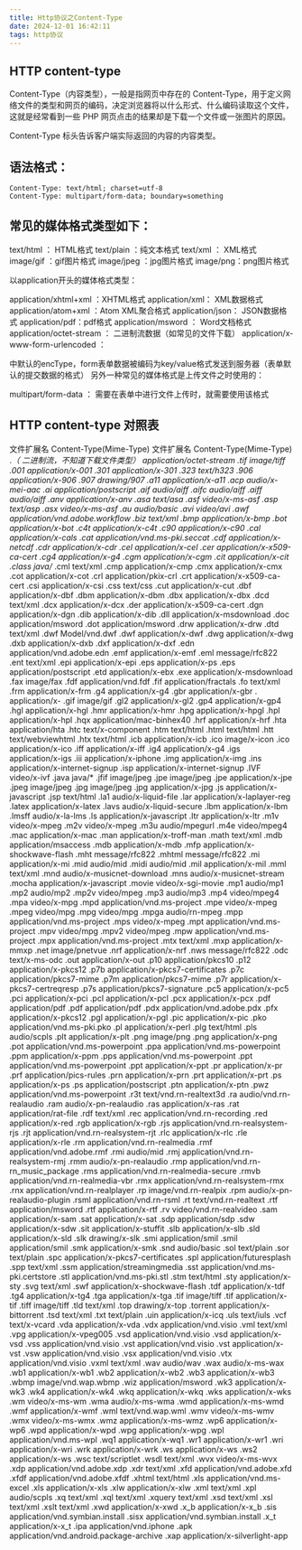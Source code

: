 ```yaml
---
title: Http协议之Content-Type
date: 2024-12-01 16:42:11
tags: http协议
---
```

## HTTP content-type
Content-Type（内容类型），一般是指网页中存在的 Content-Type，用于定义网络文件的类型和网页的编码，决定浏览器将以什么形式、什么编码读取这个文件，这就是经常看到一些 PHP 网页点击的结果却是下载一个文件或一张图片的原因。

Content-Type 标头告诉客户端实际返回的内容的内容类型。

## 语法格式：
```text
Content-Type: text/html; charset=utf-8
Content-Type: multipart/form-data; boundary=something
```

## 常见的媒体格式类型如下：

text/html ： HTML格式
text/plain ：纯文本格式
text/xml ： XML格式
image/gif ：gif图片格式
image/jpeg ：jpg图片格式
image/png：png图片格式

以application开头的媒体格式类型：

application/xhtml+xml ：XHTML格式
application/xml： XML数据格式
application/atom+xml ：Atom XML聚合格式
application/json： JSON数据格式
application/pdf：pdf格式
application/msword ： Word文档格式
application/octet-stream ： 二进制流数据（如常见的文件下载）
application/x-www-form-urlencoded ： <form encType=””>中默认的encType，form表单数据被编码为key/value格式发送到服务器（表单默认的提交数据的格式）
另外一种常见的媒体格式是上传文件之时使用的：

multipart/form-data ： 需要在表单中进行文件上传时，就需要使用该格式

## HTTP content-type 对照表
文件扩展名	Content-Type(Mime-Type)	文件扩展名	Content-Type(Mime-Type)
.*（ 二进制流，不知道下载文件类型）	application/octet-stream	.tif	image/tiff
.001	application/x-001	.301	application/x-301
.323	text/h323	.906	application/x-906
.907	drawing/907	.a11	application/x-a11
.acp	audio/x-mei-aac	.ai	application/postscript
.aif	audio/aiff	.aifc	audio/aiff
.aiff	audio/aiff	.anv	application/x-anv
.asa	text/asa	.asf	video/x-ms-asf
.asp	text/asp	.asx	video/x-ms-asf
.au	audio/basic	.avi	video/avi
.awf	application/vnd.adobe.workflow	.biz	text/xml
.bmp	application/x-bmp	.bot	application/x-bot
.c4t	application/x-c4t	.c90	application/x-c90
.cal	application/x-cals	.cat	application/vnd.ms-pki.seccat
.cdf	application/x-netcdf	.cdr	application/x-cdr
.cel	application/x-cel	.cer	application/x-x509-ca-cert
.cg4	application/x-g4	.cgm	application/x-cgm
.cit	application/x-cit	.class	java/*
.cml	text/xml	.cmp	application/x-cmp
.cmx	application/x-cmx	.cot	application/x-cot
.crl	application/pkix-crl	.crt	application/x-x509-ca-cert
.csi	application/x-csi	.css	text/css
.cut	application/x-cut	.dbf	application/x-dbf
.dbm	application/x-dbm	.dbx	application/x-dbx
.dcd	text/xml	.dcx	application/x-dcx
.der	application/x-x509-ca-cert	.dgn	application/x-dgn
.dib	application/x-dib	.dll	application/x-msdownload
.doc	application/msword	.dot	application/msword
.drw	application/x-drw	.dtd	text/xml
.dwf	Model/vnd.dwf	.dwf	application/x-dwf
.dwg	application/x-dwg	.dxb	application/x-dxb
.dxf	application/x-dxf	.edn	application/vnd.adobe.edn
.emf	application/x-emf	.eml	message/rfc822
.ent	text/xml	.epi	application/x-epi
.eps	application/x-ps	.eps	application/postscript
.etd	application/x-ebx	.exe	application/x-msdownload
.fax	image/fax	.fdf	application/vnd.fdf
.fif	application/fractals	.fo	text/xml
.frm	application/x-frm	.g4	application/x-g4
.gbr	application/x-gbr	.	application/x-
.gif	image/gif	.gl2	application/x-gl2
.gp4	application/x-gp4	.hgl	application/x-hgl
.hmr	application/x-hmr	.hpg	application/x-hpgl
.hpl	application/x-hpl	.hqx	application/mac-binhex40
.hrf	application/x-hrf	.hta	application/hta
.htc	text/x-component	.htm	text/html
.html	text/html	.htt	text/webviewhtml
.htx	text/html	.icb	application/x-icb
.ico	image/x-icon	.ico	application/x-ico
.iff	application/x-iff	.ig4	application/x-g4
.igs	application/x-igs	.iii	application/x-iphone
.img	application/x-img	.ins	application/x-internet-signup
.isp	application/x-internet-signup	.IVF	video/x-ivf
.java	java/*	.jfif	image/jpeg
.jpe	image/jpeg	.jpe	application/x-jpe
.jpeg	image/jpeg	.jpg	image/jpeg
.jpg	application/x-jpg	.js	application/x-javascript
.jsp	text/html	.la1	audio/x-liquid-file
.lar	application/x-laplayer-reg	.latex	application/x-latex
.lavs	audio/x-liquid-secure	.lbm	application/x-lbm
.lmsff	audio/x-la-lms	.ls	application/x-javascript
.ltr	application/x-ltr	.m1v	video/x-mpeg
.m2v	video/x-mpeg	.m3u	audio/mpegurl
.m4e	video/mpeg4	.mac	application/x-mac
.man	application/x-troff-man	.math	text/xml
.mdb	application/msaccess	.mdb	application/x-mdb
.mfp	application/x-shockwave-flash	.mht	message/rfc822
.mhtml	message/rfc822	.mi	application/x-mi
.mid	audio/mid	.midi	audio/mid
.mil	application/x-mil	.mml	text/xml
.mnd	audio/x-musicnet-download	.mns	audio/x-musicnet-stream
.mocha	application/x-javascript	.movie	video/x-sgi-movie
.mp1	audio/mp1	.mp2	audio/mp2
.mp2v	video/mpeg	.mp3	audio/mp3
.mp4	video/mpeg4	.mpa	video/x-mpg
.mpd	application/vnd.ms-project	.mpe	video/x-mpeg
.mpeg	video/mpg	.mpg	video/mpg
.mpga	audio/rn-mpeg	.mpp	application/vnd.ms-project
.mps	video/x-mpeg	.mpt	application/vnd.ms-project
.mpv	video/mpg	.mpv2	video/mpeg
.mpw	application/vnd.ms-project	.mpx	application/vnd.ms-project
.mtx	text/xml	.mxp	application/x-mmxp
.net	image/pnetvue	.nrf	application/x-nrf
.nws	message/rfc822	.odc	text/x-ms-odc
.out	application/x-out	.p10	application/pkcs10
.p12	application/x-pkcs12	.p7b	application/x-pkcs7-certificates
.p7c	application/pkcs7-mime	.p7m	application/pkcs7-mime
.p7r	application/x-pkcs7-certreqresp	.p7s	application/pkcs7-signature
.pc5	application/x-pc5	.pci	application/x-pci
.pcl	application/x-pcl	.pcx	application/x-pcx
.pdf	application/pdf	.pdf	application/pdf
.pdx	application/vnd.adobe.pdx	.pfx	application/x-pkcs12
.pgl	application/x-pgl	.pic	application/x-pic
.pko	application/vnd.ms-pki.pko	.pl	application/x-perl
.plg	text/html	.pls	audio/scpls
.plt	application/x-plt	.png	image/png
.png	application/x-png	.pot	application/vnd.ms-powerpoint
.ppa	application/vnd.ms-powerpoint	.ppm	application/x-ppm
.pps	application/vnd.ms-powerpoint	.ppt	application/vnd.ms-powerpoint
.ppt	application/x-ppt	.pr	application/x-pr
.prf	application/pics-rules	.prn	application/x-prn
.prt	application/x-prt	.ps	application/x-ps
.ps	application/postscript	.ptn	application/x-ptn
.pwz	application/vnd.ms-powerpoint	.r3t	text/vnd.rn-realtext3d
.ra	audio/vnd.rn-realaudio	.ram	audio/x-pn-realaudio
.ras	application/x-ras	.rat	application/rat-file
.rdf	text/xml	.rec	application/vnd.rn-recording
.red	application/x-red	.rgb	application/x-rgb
.rjs	application/vnd.rn-realsystem-rjs	.rjt	application/vnd.rn-realsystem-rjt
.rlc	application/x-rlc	.rle	application/x-rle
.rm	application/vnd.rn-realmedia	.rmf	application/vnd.adobe.rmf
.rmi	audio/mid	.rmj	application/vnd.rn-realsystem-rmj
.rmm	audio/x-pn-realaudio	.rmp	application/vnd.rn-rn_music_package
.rms	application/vnd.rn-realmedia-secure	.rmvb	application/vnd.rn-realmedia-vbr
.rmx	application/vnd.rn-realsystem-rmx	.rnx	application/vnd.rn-realplayer
.rp	image/vnd.rn-realpix	.rpm	audio/x-pn-realaudio-plugin
.rsml	application/vnd.rn-rsml	.rt	text/vnd.rn-realtext
.rtf	application/msword	.rtf	application/x-rtf
.rv	video/vnd.rn-realvideo	.sam	application/x-sam
.sat	application/x-sat	.sdp	application/sdp
.sdw	application/x-sdw	.sit	application/x-stuffit
.slb	application/x-slb	.sld	application/x-sld
.slk	drawing/x-slk	.smi	application/smil
.smil	application/smil	.smk	application/x-smk
.snd	audio/basic	.sol	text/plain
.sor	text/plain	.spc	application/x-pkcs7-certificates
.spl	application/futuresplash	.spp	text/xml
.ssm	application/streamingmedia	.sst	application/vnd.ms-pki.certstore
.stl	application/vnd.ms-pki.stl	.stm	text/html
.sty	application/x-sty	.svg	text/xml
.swf	application/x-shockwave-flash	.tdf	application/x-tdf
.tg4	application/x-tg4	.tga	application/x-tga
.tif	image/tiff	.tif	application/x-tif
.tiff	image/tiff	.tld	text/xml
.top	drawing/x-top	.torrent	application/x-bittorrent
.tsd	text/xml	.txt	text/plain
.uin	application/x-icq	.uls	text/iuls
.vcf	text/x-vcard	.vda	application/x-vda
.vdx	application/vnd.visio	.vml	text/xml
.vpg	application/x-vpeg005	.vsd	application/vnd.visio
.vsd	application/x-vsd	.vss	application/vnd.visio
.vst	application/vnd.visio	.vst	application/x-vst
.vsw	application/vnd.visio	.vsx	application/vnd.visio
.vtx	application/vnd.visio	.vxml	text/xml
.wav	audio/wav	.wax	audio/x-ms-wax
.wb1	application/x-wb1	.wb2	application/x-wb2
.wb3	application/x-wb3	.wbmp	image/vnd.wap.wbmp
.wiz	application/msword	.wk3	application/x-wk3
.wk4	application/x-wk4	.wkq	application/x-wkq
.wks	application/x-wks	.wm	video/x-ms-wm
.wma	audio/x-ms-wma	.wmd	application/x-ms-wmd
.wmf	application/x-wmf	.wml	text/vnd.wap.wml
.wmv	video/x-ms-wmv	.wmx	video/x-ms-wmx
.wmz	application/x-ms-wmz	.wp6	application/x-wp6
.wpd	application/x-wpd	.wpg	application/x-wpg
.wpl	application/vnd.ms-wpl	.wq1	application/x-wq1
.wr1	application/x-wr1	.wri	application/x-wri
.wrk	application/x-wrk	.ws	application/x-ws
.ws2	application/x-ws	.wsc	text/scriptlet
.wsdl	text/xml	.wvx	video/x-ms-wvx
.xdp	application/vnd.adobe.xdp	.xdr	text/xml
.xfd	application/vnd.adobe.xfd	.xfdf	application/vnd.adobe.xfdf
.xhtml	text/html	.xls	application/vnd.ms-excel
.xls	application/x-xls	.xlw	application/x-xlw
.xml	text/xml	.xpl	audio/scpls
.xq	text/xml	.xql	text/xml
.xquery	text/xml	.xsd	text/xml
.xsl	text/xml	.xslt	text/xml
.xwd	application/x-xwd	.x_b	application/x-x_b
.sis	application/vnd.symbian.install	.sisx	application/vnd.symbian.install
.x_t	application/x-x_t	.ipa	application/vnd.iphone
.apk	application/vnd.android.package-archive	.xap	application/x-silverlight-app
